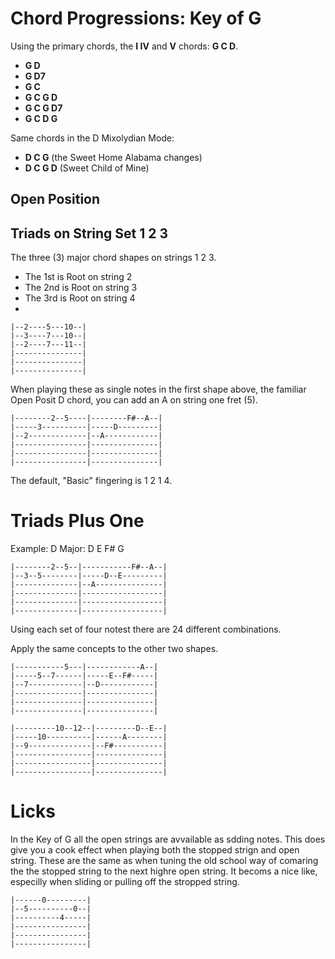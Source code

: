 # Chord Progressions: Key of G

Using the primary chords, the **I IV** and **V** chords: **G C D**.

- **G D**
- **G D7**
- **G C**
- **G C G D**
- **G C G D7**
- **G C D G**

Same chords in the D Mixolydian Mode:

- **D C G** (the Sweet Home Alabama changes)
- **D C G D** (Sweet Child of Mine)

## Open Position

## Triads on String Set 1 2 3

The three (3) major chord shapes on strings 1 2 3. 

- The 1st is Root on string 2
- The 2nd is Root on string 3
- The 3rd is Root on string 4
- 
```
|--2----5---10--|
|--3----7---10--|
|--2----7---11--|
|---------------|
|---------------|
|---------------|
```

When playing these as single notes in the first shape above, the familiar Open Posit D chord, you can add an A on string one fret (5).

```
|--------2--5----|--------F#--A--|
|-----3----------|-----D---------|
|--2-------------|--A------------|
|----------------|---------------|
|----------------|---------------|
|----------------|---------------|
```

The default, "Basic" fingering is 1 2 1 4.


# Triads Plus One

Example: D Major: D E F# G

```
|--------2--5--|-----------F#--A--|
|--3--5--------|-----D--E---------|
|--------------|--A---------------|
|--------------|------------------|
|--------------|------------------|
|--------------|------------------|
```

Using each set of four notest there are 24 different combinations.

Apply the same concepts to the other two shapes.
```
|-----------5---|------------A--|
|-----5--7------|-----E--F#-----|
|--7------------|--D------------|
|---------------|---------------|
|---------------|---------------|
|---------------|---------------|

```

```
|---------10--12--|---------D--E--|
|-----10----------|------A--------|
|--9--------------|--F#-----------|
|-----------------|---------------|
|-----------------|---------------|
|-----------------|---------------|
```

# Licks

In the Key of G all the open strings are avvailable as sdding notes. This does give you a cook effect when playing both the stopped strign and open string. These are the same as when tuning the old school way of comaring the the stopped string to the next highre open string. It becoms a nice like, especilly when sliding or pulling off the stropped string.

```
|------0---------|
|--5----------0--|
|----------4-----|
|----------------|
|----------------|
|----------------|
```